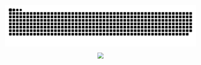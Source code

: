 <!-- Snake Animation -->
<div align="center">
    
  ![snake gif](https://github.com/1DiorLIV/1DiorLIV/blob/main/github-snake-dark.svg)
</div>



<!-- Visit Counter -->
<div align="center">
  
  [![](https://visitcount.itsvg.in/api?id=technologyhell&icon=10&color=6)](https://visitcount.itsvg.in)
</div>
